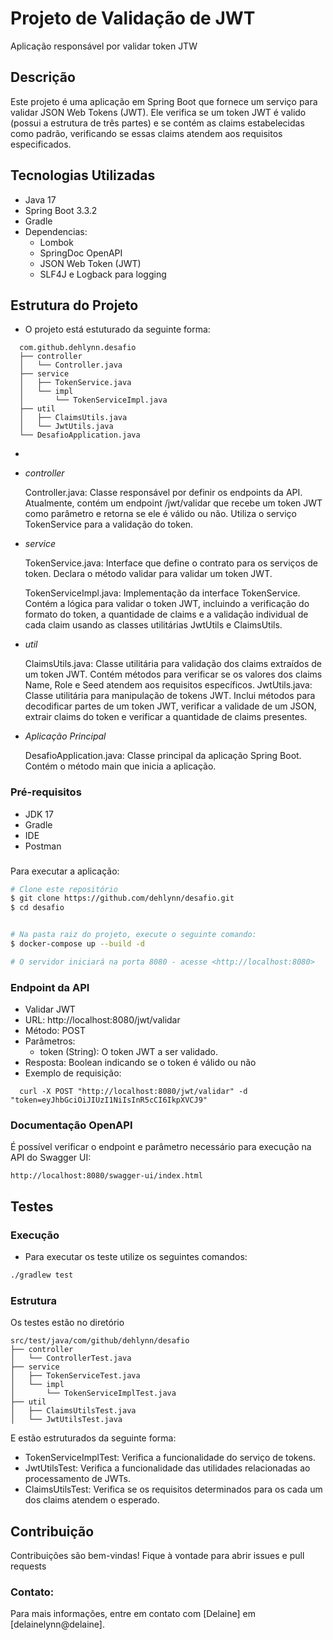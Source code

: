 # Projeto de Validação de JWT

Aplicação responsável por validar token JTW

## Descrição

Este projeto é uma aplicação em Spring Boot que fornece um serviço para validar JSON Web Tokens (JWT).
Ele verifica se um token JWT é valido (possui a estrutura de três partes) e se contém as claims estabelecidas como
padrão,
verificando se essas claims atendem aos requisitos especificados.

## Tecnologias Utilizadas

- Java 17
- Spring Boot 3.3.2
- Gradle
- Dependencias:
    - Lombok
    - SpringDoc OpenAPI
    - JSON Web Token (JWT)
    - SLF4J e Logback para logging

## Estrutura do Projeto

- O projeto está estuturado da seguinte forma:
```plaintext
  com.github.dehlynn.desafio
  ├── controller
  │   └── Controller.java
  ├── service
  │   ├── TokenService.java
  │   └── impl
  │       └── TokenServiceImpl.java
  ├── util
  │   ├── ClaimsUtils.java
  │   └── JwtUtils.java
  └── DesafioApplication.java
 ```
- 
- *controller* 

  Controller.java: Classe responsável por definir os endpoints da API. 
Atualmente, contém um endpoint /jwt/validar que recebe um token JWT como parâmetro e retorna se ele é válido ou não.
Utiliza o serviço TokenService para a validação do token.


- *service*

  TokenService.java: Interface que define o contrato para os serviços de token. Declara o método validar para validar um token JWT.

  TokenServiceImpl.java: Implementação da interface TokenService. Contém a lógica para validar o token JWT, incluindo a verificação do formato do token, a quantidade de claims e a validação individual de cada claim usando as classes utilitárias JwtUtils e ClaimsUtils.


- *util*

  ClaimsUtils.java: Classe utilitária para validação dos claims extraídos de um token JWT. Contém métodos para verificar se os valores dos claims Name, Role e Seed atendem aos requisitos específicos. 
  JwtUtils.java: Classe utilitária para manipulação de tokens JWT. Inclui métodos para decodificar partes de um token JWT, verificar a validade de um JSON, extrair claims do token e verificar a quantidade de claims presentes.



- *Aplicação Principal*

  DesafioApplication.java: Classe principal da aplicação Spring Boot. 
  Contém o método main que inicia a aplicação.

### Pré-requisitos

- JDK 17
- Gradle
- IDE
- Postman

###
Para executar a aplicação:

```bash
# Clone este repositório
$ git clone https://github.com/dehlynn/desafio.git
$ cd desafio


# Na pasta raiz do projeto, execute o seguinte comando:
$ docker-compose up --build -d

# O servidor iniciará na porta 8080 - acesse <http://localhost:8080>
```

### Endpoint da API

* Validar JWT
* URL: http://localhost:8080/jwt/validar
* Método: POST
* Parâmetros:
    * token (String): O token JWT a ser validado.
* Resposta: Boolean indicando se o token é válido ou não
* Exemplo de requisição:
```
  curl -X POST "http://localhost:8080/jwt/validar" -d "token=eyJhbGciOiJIUzI1NiIsInR5cCI6IkpXVCJ9"
````

### Documentação OpenAPI

É possível verificar o endpoint e parâmetro necessário para execução na API do Swagger UI:
````
http://localhost:8080/swagger-ui/index.html
````

## Testes

### Execução

- Para executar os teste utilize os seguintes comandos:
 ````sh
./gradlew test
````


### Estrutura

Os testes estão no diretório 
```plaintext
src/test/java/com/github/dehlynn/desafio
├── controller
│   └── ControllerTest.java
├── service
│   ├── TokenServiceTest.java
│   └── impl
│       └── TokenServiceImplTest.java
├── util
│   ├── ClaimsUtilsTest.java
│   └── JwtUtilsTest.java

````
E estão estruturados da seguinte forma:
- TokenServiceImplTest: Verifica a funcionalidade do serviço de tokens.
- JwtUtilsTest: Verifica a funcionalidade das utilidades relacionadas ao processamento de JWTs.
- ClaimsUtilsTest: Verifica se os requisitos determinados para os cada um dos claims atendem o esperado.


## Contribuição

Contribuições são bem-vindas! Fique à vontade para abrir issues e pull requests

### Contato:

Para mais informações, entre em contato com [Delaine] em [delainelynn@delaine].

